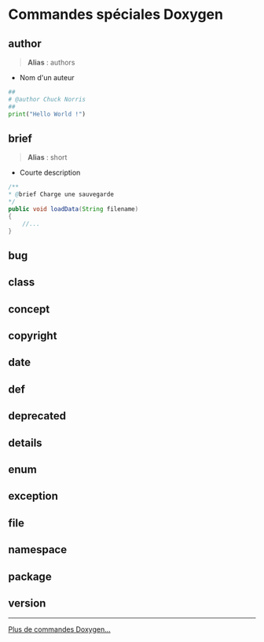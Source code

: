 # Commandes spéciales Doxygen

## author

> **Alias** : authors

+ Nom d'un auteur

```python
##
# @author Chuck Norris
##
print("Hello World !")
```

## brief

> **Alias** : short

+ Courte description

```java
/**
* @brief Charge une sauvegarde
*/
public void loadData(String filename)
{
	//...
}
```

## bug

## class

## concept

## copyright

## date

## def

## deprecated

## details

## enum

## exception

## file

## namespace

## package

## version

---

[Plus de commandes Doxygen...](https://www.doxygen.nl/manual/commands.html)
